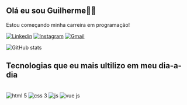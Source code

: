 ## Olá eu sou Guilherme✌🏻
Estou começando minha carreira em programação!



[![Linkedin](https://img.shields.io/badge/LinkedIn-0077B5?style=for-the-badge&logo=linkedin&logoColor=white)](https://www.linkedin.com/public-profile/settings?lipi=urn%3Ali%3Apage%3Ad_flagship3_profile_self_edit_contact-info%3BeRSp07LiQfatkVpdIteTwQ%3D%3D)
[![Instagram](https://img.shields.io/badge/Instagram-E4405F?style=for-the-badge&logo=instagram&logoColor=white)](https://instagram.com/gui_bass4)
[![Gmail](https://img.shields.io/badge/Gmail-D14836?style=for-the-badge&logo=gmail&logoColor=white)](https://gmail.com/go9006811@gmail.com)

![GitHub stats](https://github-readme-stats.vercel.app/api?username=Guilherme&show_icons=true&theme=tokyonight)

## Tecnologias que eu mais ultilizo em meu dia-a-dia 

<div style="display: inline_block"></br>
  <img align="center" alt="html 5" src="https://img.shields.io/badge/HTML5-E34F26?style=for-the-badge&logo=html5&logoColor=white"/>
  <img align="center" alt="css 3" src="https://img.shields.io/badge/CSS3-1572B6?style=for-the-badge&logo=css3&logoColor=white"/>
  <img align="center" alt="js" src="https://img.shields.io/badge/JavaScript-F7DF1E?style=for-the-badge&logo=javascript&logoColor=black"/>
  <img align="center" alt="vue js" src="https://img.shields.io/badge/Vue.js-35495E?style=for-the-badge&logo=vue.js&logoColor=4FC08D"/>
</div>
